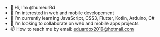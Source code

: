 - 👋 Hi, I’m @humeurRd
- 👀 I’m interested in web and mobile developement
- 🌱 I’m currently learning JavaScript, CSS3, Flutter, Kotlin, Arduino, C#
- 💞️ I’m looking to collaborate on web and mobile apps projects
- 📫 How to reach me by email: eduardox2019@hotmail.com

<!---
humeurRd/humeurRd is a ✨ special ✨ repository because its `README.md` (this file) appears on your GitHub profile.
You can click the Preview link to take a look at your changes.
--->
